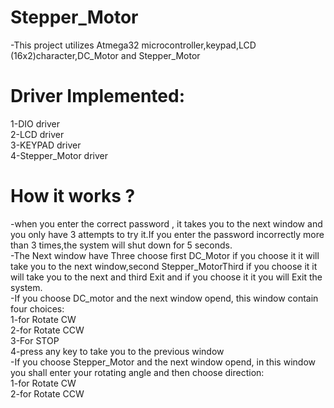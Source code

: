 # Stepper_Motor
-This project utilizes Atmega32 microcontroller,keypad,LCD (16x2)character,DC_Motor and Stepper_Motor  
# Driver Implemented:  
1-DIO driver    
2-LCD driver    
3-KEYPAD driver  
4-Stepper_Motor driver
# How it works ?
-when you enter the correct password , it takes you to the next window and you only have 3 attempts to try it.If you enter the password incorrectly more than 3 times,the system will shut down for 5 seconds.  
-The Next window have Three choose first DC_Motor if you choose it it will take you to the next window,second Stepper_MotorThird if you choose it it will take you to the next and third Exit and if you choose it it you will Exit the system.  
-If you choose DC_motor and the next window opend, this window contain four choices:  
1-for Rotate CW  
2-for Rotate CCW  
3-For STOP  
4-press any key to take you to the previous window  
-If you choose Stepper_Motor and the next window opend, in this window you shall enter your rotating angle and then choose direction:  
1-for Rotate CW  
2-for Rotate CCW   
   
